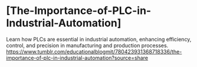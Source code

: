 # [The-Importance-of-PLC-in-Industrial-Automation]
Learn how PLCs are essential in industrial automation, enhancing efficiency, control, and precision in manufacturing and production processes.
https://www.tumblr.com/educationalblogmit/780423931368718336/the-importance-of-plc-in-industrial-automation?source=share


